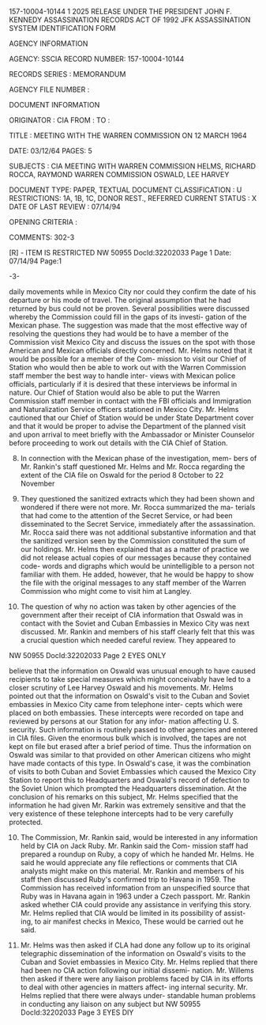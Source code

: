 157-10004-10144
1
2025 RELEASE UNDER THE PRESIDENT JOHN F. KENNEDY ASSASSINATION RECORDS ACT OF 1992
JFK ASSASSINATION SYSTEM
IDENTIFICATION FORM

AGENCY INFORMATION

AGENCY: SSCIA
RECORD NUMBER: 157-10004-10144

RECORDS SERIES :
MEMORANDUM

AGENCY FILE NUMBER :

DOCUMENT INFORMATION

ORIGINATOR : CIA
FROM :
ΤΟ :

TITLE :
MEETING WITH THE WARREN COMMISSION ON 12 MARCH 1964

DATE: 03/12/64
PAGES: 5

SUBJECTS :
CIA MEETING WITH WARREN COMMISSION
HELMS, RICHARD
ROCCA, RAYMOND
WARREN COMMISSION
OSWALD, LEE HARVEY

DOCUMENT TYPE: PAPER, TEXTUAL DOCUMENT
CLASSIFICATION : U
RESTRICTIONS: 1A, 1B, 1C, DONOR REST., REFERRED
CURRENT STATUS : X
DATE OF LAST REVIEW : 07/14/94

OPENING CRITERIA :

COMMENTS:
302-3

[R] - ITEM IS RESTRICTED
NW 50955 DocId:32202033 Page 1
Date: 07/14/94
Page:1

-3-

daily movements while in Mexico City nor could they confirm the date
of his departure or his mode of travel. The original assumption that
he had returned by bus could not be proven. Several possibilities were
discussed whereby the Commission could fill in the gaps of its investi-
gation of the Mexican phase. The suggestion was made that the most
effective way of resolving the questions they had would be to have a
member of the Commission visit Mexico City and discuss the issues on
the spot with those American and Mexican officials directly concerned.
Mr. Helms noted that it would be possible for a member of the Com-
mission to visit our Chief of Station who would then be able to work out
with the Warren Commission staff member the best way to handle inter-
views with Mexican police officials, particularly if it is desired that
these interviews be informal in nature. Our Chief of Station would also
be able to put the Warren Commission staff member in contact with the
FBI officials and Immigration and Naturalization Service officers stationed
in Mexico City. Mr. Helms cautioned that our Chief of Station would be
under State Department cover and that it would be proper to advise the
Department of the planned visit and upon arrival to meet briefly with the
Ambassador or Minister Counselor before proceeding to work out details
with the CIA Chief of Station.

8. In connection with the Mexican phase of the investigation, mem-
bers of Mr. Rankin's staff questioned Mr. Helms and Mr. Rocca regarding
the extent of the CIA file on Oswald for the period 8 October to 22 November
1963. They questioned the sanitized extracts which they had been shown
and wondered if there were not more. Mr. Rocca summarized the ma-
terials that had come to the attention of the Secret Service, or had been
disseminated to the Secret Service, immediately after the assassination.
Mr. Rocca said there was not additional substantive information and that
the sanitized version seen by the Commission constituted the sum of our
holdings. Mr. Helms then explained that as a matter of practice we did
not release actual copies of our messages because they contained code-
words and digraphs which would be unintelligible to a person not familiar
with them. He added, however, that he would be happy to show the file
with the original messages to any staff member of the Warren Commission
who might come to visit him at Langley.

9. The question of why no action was taken by other agencies of
the government after their receipt of CIA information that Oswald was
in contact with the Soviet and Cuban Embassies in Mexico City was next
discussed. Mr. Rankin and members of his staff clearly felt that this
was a crucial question which needed careful review. They appeared to

NW 50955 DocId:32202033 Page 2
EYES ONLY

believe that the information on Oswald was unusual enough to have
caused recipients to take special measures which might conceivably
have led to a closer scrutiny of Lee Harvey Oswald and his movements.
Mr. Helms pointed out that the information on Oswald's visit to the
Cuban and Soviet embassies in Mexico City came from telephone inter-
cepts which were placed on both embassies. These intercepts were
recorded on tape and reviewed by persons at our Station for any infor-
mation affecting U. S. security. Such information is routinely passed
to other agencies and entered in CIA files. Given the enormous bulk
which is involved, the tapes are not kept on file but erased after a brief
period of time. Thus the information on Oswald was similar to that
provided on other American citizens who might have made contacts of
this type. In Oswald's case, it was the combination of visits to both
Cuban and Soviet Embassies which caused the Mexico City Station to
report this to Headquarters and Oswald's record of defection to the
Soviet Union which prompted the Headquarters dissemination. At the
conclusion of his remarks on this subject, Mr. Helms specified that
the information he had given Mr. Rarkin was extremely sensitive and
that the very existence of these telephone intercepts had to be very
carefully protected.

10. The Commission, Mr. Rankin said, would be interested in
any information held by CIA on Jack Ruby. Mr. Rankin said the Com-
mission staff had prepared a roundup on Ruby, a copy of which he handed
Mr. Helms. He said he would appreciate any file reflections or comments
that CIA analysts might make on this material. Mr. Rankin and members
of his staff then discussed Ruby's confirmed trip to Havana in 1959. The
Commission has received information from an unspecified source that
Ruby was in Havana again in 1963 under a Czech passport. Mr. Rankin
asked whether CIA could provide any assistance in verifying this story.
Mr. Helms replied that CIA would be limited in its possibility of assist-
ing, to air manifest checks in Mexico, These would be carried out he
said.

11. Mr. Helms was then asked if CLA had done any follow up to
its original telegraphic dissemination of the information on Oswald's
visits to the Cuban and Soviet embassies in Mexico City. Mr. Helms
replied that there had been no CIA action following our initial dissemi-
nation. Mr. Willems then asked if there were any liaison problems
faced by CIA in its efforts to deal with other agencies in matters affect-
ing internal security. Mr. Helms replied that there were always under-
standable human problems in conducting any liaison on any subject but
NW 50955 DocId:32202033 Page 3
EYES DIY